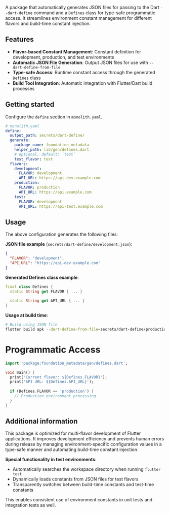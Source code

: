 A package that automatically generates JSON files for passing to the Dart `--dart-define` command and a `Defines` class for type-safe programmatic access.
It streamlines environment constant management for different flavors and build-time constant injection.

## Features

* **Flavor-based Constant Management**: Constant definition for development, production, and test environments
* **Automatic JSON File Generation**: Output JSON files for use with `--dart-define-from-file`
* **Type-safe Access**: Runtime constant access through the generated `Defines` class
* **Build Tool Integration**: Automatic integration with Flutter/Dart build processes

## Getting started

Configure the `define` section in `monolith.yaml`.

```yaml
# monolith.yaml
define:
  output_path: secrets/dart-define/
  generate:
    package_name: foundation_metadata
    helper_path: lib/gen/defines.dart
    # optional, default: `test`
    test_flavor: test
  flavors:
    development:
      FLAVOR: development
      API_URL: https://api-dev.example.com
    production:
      FLAVOR: production
      API_URL: https://api.example.com
    test:
      FLAVOR: development
      API_URL: https://api-test.example.com
```

## Usage

The above configuration generates the following files:

**JSON file example** (`secrets/dart-define/development.json`):
```json
{
  "FLAVOR": "development",
  "API_URL": "https://api-dev.example.com"
}
```

**Generated Defines class example**:
```dart
final class Defines {
  static String get FLAVOR { ... }
  
  static String get API_URL { ... }
}
```

**Usage at build time**:

```bash
# Build using JSON file
flutter build apk --dart-define-from-file=secrets/dart-define/production.json
```

# Programmatic Access

```dart
import 'package:foundation_metadata/gen/defines.dart';

void main() {
  print('Current flavor: ${Defines.FLAVOR}');
  print('API URL: ${Defines.API_URL}');
  
  if (Defines.FLAVOR == 'production') {
    // Production environment processing
  }
}
```

## Additional information

This package is optimized for multi-flavor development of Flutter applications.
It improves development efficiency and prevents human errors during release by managing environment-specific configuration values in a type-safe manner and automating build-time constant injection.

**Special functionality in test environments**:
- Automatically searches the workspace directory when running `flutter test`
- Dynamically loads constants from JSON files for test flavors
- Transparently switches between build-time constants and test-time constants

This enables consistent use of environment constants in unit tests and integration tests as well. 